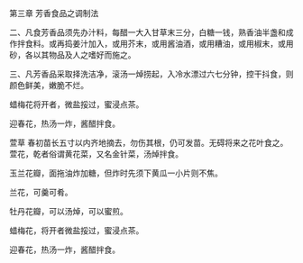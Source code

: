 第三章 芳香食品之调制法

二、凡食芳香品须先办汁料，每醋一大入甘草末三分，白糖一钱，熟香油半盏和成作拌食料。或再捣姜汁加入，或用芥末，或用酱油酒，或用糟油，或用椒末，或用砂，各以其物品及人之嗜好而施之。

三、凡芳香品采取择洗洁净，滚汤一焯捞起，入冷水漂过六七分钟，控干抖食，则颜色鲜美，嫩脆不烂。

蜡梅花将开者，微盐挼过，蜜浸点茶。

迎春花，热汤一炸，酱醋拌食。

萱草 春初苗长五寸以内齐地摘去，勿伤其根，仍可发苗。无碍将来之花叶食之。萱花，乾者俗谓黄花菜，又名金针菜，汤焯拌食。

玉兰花瓣，面拖油炸加糖，但炸时先须下黄瓜一小片则不焦。

兰花，可羹可肴。

牡丹花瓣，可以汤焯，可以蜜煎。

蜡梅花，将开者微盐挼过，蜜浸点茶。

迎春花，热汤一炸，酱醋拌食。